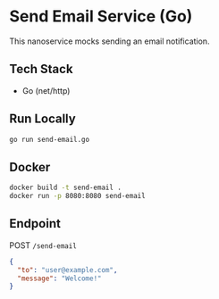 
# Send Email Service (Go)

This nanoservice mocks sending an email notification.

## Tech Stack
- Go (net/http)

## Run Locally
```bash
go run send-email.go
```

## Docker
```bash
docker build -t send-email .
docker run -p 8080:8080 send-email
```

## Endpoint
POST `/send-email`
```json
{
  "to": "user@example.com",
  "message": "Welcome!"
}
```
